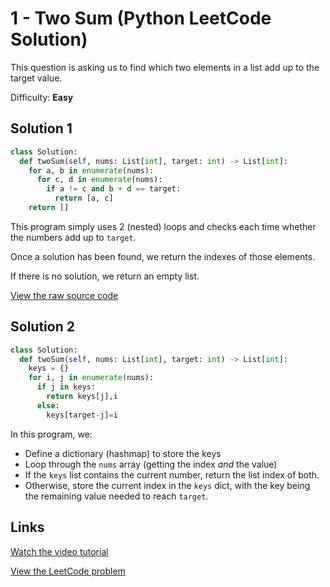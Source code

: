 # 1 - Two Sum (Python LeetCode Solution)

This question is asking us to find which two elements in a list add up to the target value.

Difficulty: **Easy**

## Solution 1

``` python
class Solution:
  def twoSum(self, nums: List[int], target: int) -> List[int]:
    for a, b in enumerate(nums):
      for c, d in enumerate(nums):
        if a != c and b + d == target:
          return [a, c]
    return []
```

This program simply uses 2 (nested) loops and checks each time whether the numbers add up to `target`.

Once a solution has been found, we return the indexes of those elements.

If there is no solution, we return an empty list.

[View the raw source code](solution1.py)

## Solution 2

``` python
class Solution:
  def twoSum(self, nums: List[int], target: int) -> List[int]:
    keys = {}
    for i, j in enumerate(nums):
      if j in keys:
        return keys[j],i
      else:
        keys[target-j]=i
```

In this program, we:

* Define a dictionary (hashmap) to store the keys
* Loop through the `nums` array (getting the index *and* the value)
* If the `keys` list contains the current number, return the list index of both.
* Otherwise, store the current index in the `keys` dict, with the key being the remaining value needed to reach `target`.

## Links

[Watch the video tutorial][1]

[View the LeetCode problem][2]

[1]: https://youtube.com/watch?v=INSERT_YT_LINK
[2]: https://leetcode.com/problems/two-sum

